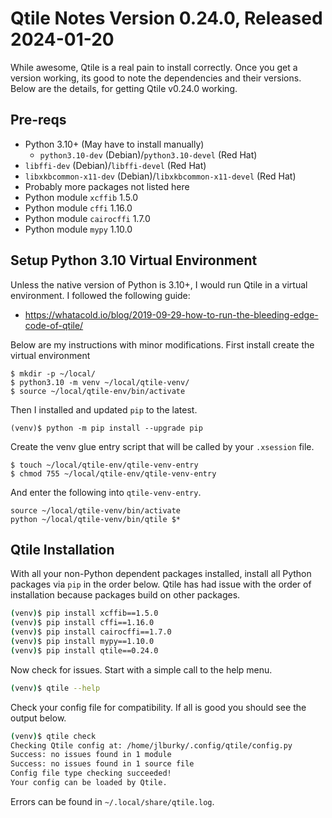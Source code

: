 # Qtile Notes Version 0.24.0, Released 2024-01-20
While awesome, Qtile is a real pain to install correctly. Once you get a version
working, its good to note the dependencies and their versions. Below are the
details, for getting Qtile v0.24.0 working.

## Pre-reqs
* Python 3.10+ (May have to install manually)  
  * `python3.10-dev` (Debian)/`python3.10-devel` (Red Hat)
* `libffi-dev` (Debian)/`libffi-devel` (Red Hat)
* `libxkbcommon-x11-dev` (Debian)/`libxkbcommon-x11-devel` (Red Hat)
* Probably more packages not listed here
* Python module `xcffib` 1.5.0
* Python module `cffi` 1.16.0
* Python module `cairocffi` 1.7.0
* Python module `mypy` 1.10.0

## Setup Python 3.10 Virtual Environment
Unless the native version of Python is 3.10+, I would run Qtile in a virtual environment. I
followed the following guide:
* https://whatacold.io/blog/2019-09-29-how-to-run-the-bleeding-edge-code-of-qtile/

Below are my instructions with minor modifications.
First install create the virtual environment
```
$ mkdir -p ~/local/
$ python3.10 -m venv ~/local/qtile-venv/
$ source ~/local/qtile-env/bin/activate
```

Then I installed and updated `pip` to the latest.
```
(venv)$ python -m pip install --upgrade pip
```

Create the venv glue entry script that will be called by your `.xsession` file.
```
$ touch ~/local/qtile-env/qtile-venv-entry
$ chmod 755 ~/local/qtile-env/qtile-venv-entry
```

And enter the following into `qtile-venv-entry`.
```
source ~/local/qtile-venv/bin/activate
python ~/local/qtile-venv/bin/qtile $*
```

## Qtile Installation
With all your non-Python dependent packages installed, install all Python
packages via `pip` in the order below. Qtile has had issue with the order of
installation because packages build on other packages.

```bash
(venv)$ pip install xcffib==1.5.0
(venv)$ pip install cffi==1.16.0
(venv)$ pip install cairocffi==1.7.0
(venv)$ pip install mypy==1.10.0
(venv)$ pip install qtile==0.24.0
```

Now check for issues. Start with a simple call to the help menu.
```bash
(venv)$ qtile --help
```

Check your config file for compatibility. If all is good you should see the output below.
```bash
(venv)$ qtile check
Checking Qtile config at: /home/jlburky/.config/qtile/config.py
Success: no issues found in 1 module
Success: no issues found in 1 source file
Config file type checking succeeded!
Your config can be loaded by Qtile.
```

Errors can be found in `~/.local/share/qtile.log`.
